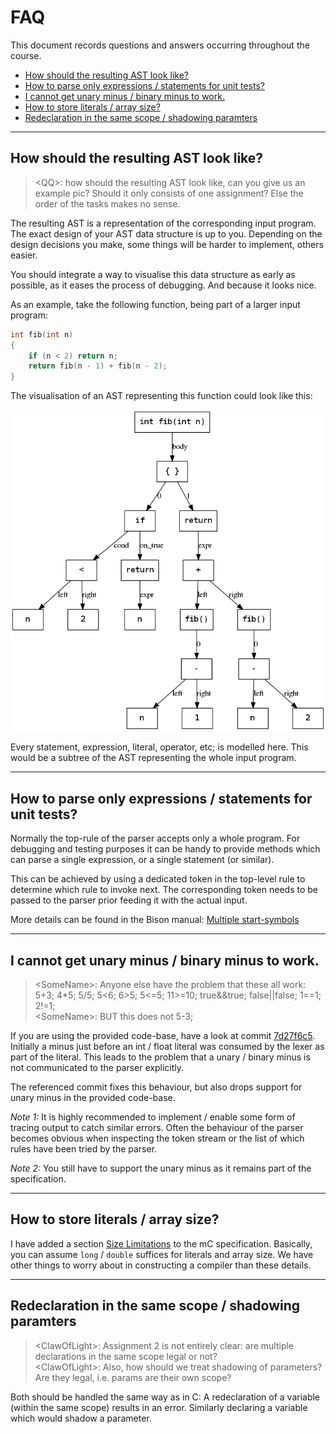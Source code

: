 # FAQ

This document records questions and answers occurring throughout the course.

- [How should the resulting AST look like?](#how-should-the-resulting-ast-look-like)
- [How to parse only expressions / statements for unit tests?](#how-to-parse-only-expressions--statements-for-unit-tests)
- [I cannot get unary minus / binary minus to work.](#i-cannot-get-unary-minus--binary-minus-to-work)
- [How to store literals / array size?](#how-to-store-literals--array-size)
- [Redeclaration in the same scope / shadowing paramters](#redeclaration-in-the-same-scope--shadowing-paramters)

- - - - - - - - - - - - - - - - - - - - - - - - - - - - - - - - - - - - - - - -

## How should the resulting AST look like?

> \<QQ\>: how should the resulting AST look like, can you give us an example pic?
> Should it only consists of one assignment?
> Else the order of the tasks makes no sense.

The resulting AST is a representation of the corresponding input program.
The exact design of your AST data structure is up to you.
Depending on the design decisions you make, some things will be harder to implement, others easier.

You should integrate a way to visualise this data structure as early as possible, as it eases the process of debugging.
And because it looks nice.

As an example, take the following function, being part of a larger input program:

```c
int fib(int n)
{
	if (n < 2) return n;
	return fib(n - 1) + fib(n - 2);
}
```

The visualisation of an AST representing this function could look like this:

![fib AST](images/fib_ast.png)

Every statement, expression, literal, operator, etc; is modelled here.
This would be a subtree of the AST representing the whole input program.

- - - - - - - - - - - - - - - - - - - - - - - - - - - - - - - - - - - - - - - -

## How to parse only expressions / statements for unit tests?

Normally the top-rule of the parser accepts only a whole program.
For debugging and testing purposes it can be handy to provide methods which can parse a single expression, or a single statement (or similar).

This can be achieved by using a dedicated token in the top-level rule to determine which rule to invoke next.
The corresponding token needs to be passed to the parser prior feeding it with the actual input.

More details can be found in the Bison manual:
[Multiple start-symbols](https://www.gnu.org/software/bison/manual/html_node/Multiple-start_002dsymbols.html)

- - - - - - - - - - - - - - - - - - - - - - - - - - - - - - - - - - - - - - - -

## I cannot get unary minus / binary minus to work.

> \<SomeName\>: Anyone else have the problem that these all work:
> 5+3; 4*5; 5/5; 5<6; 6>5; 5<=5; 11>=10; true&&true; false||false; 1==1; 2!=1;\
> \<SomeName\>: BUT this does not 5-3;

If you are using the provided code-base, have a look at commit [7d27f6c5](https://github.com/W4RH4WK/mCc/commit/7d27f6c58ee543d7e5f2ca63ea704d5cd9eccbe8).
Initially a minus just before an int / float literal was consumed by the lexer as part of the literal.
This leads to the problem that a unary / binary minus is not communicated to the parser explicitly.

The referenced commit fixes this behaviour, but also drops support for unary minus in the provided code-base.

*Note 1:* It is highly recommended to implement / enable some form of tracing output to catch similar errors.
Often the behaviour of the parser becomes obvious when inspecting the token stream or the list of which rules have been tried by the parser.

*Note 2:* You still have to support the unary minus as it remains part of the specification.

- - - - - - - - - - - - - - - - - - - - - - - - - - - - - - - - - - - - - - - -

## How to store literals / array size?

I have added a section [Size Limitations](mC_specification.md#size-limitations) to the mC specification.
Basically, you can assume `long` / `double` suffices for literals and array size.
We have other things to worry about in constructing a compiler than these details.

- - - - - - - - - - - - - - - - - - - - - - - - - - - - - - - - - - - - - - - -

## Redeclaration in the same scope / shadowing paramters

> \<ClawOfLight\>: Assignment 2 is not entirely clear: are multiple declarations in the same scope legal or not?\
> \<ClawOfLight\>: Also, how should we treat shadowing of parameters? Are they legal, i.e. params are their own scope?

Both should be handled the same way as in C:
A redeclaration of a variable (within the same scope) results in an error.
Similarly declaring a variable which would shadow a parameter.
